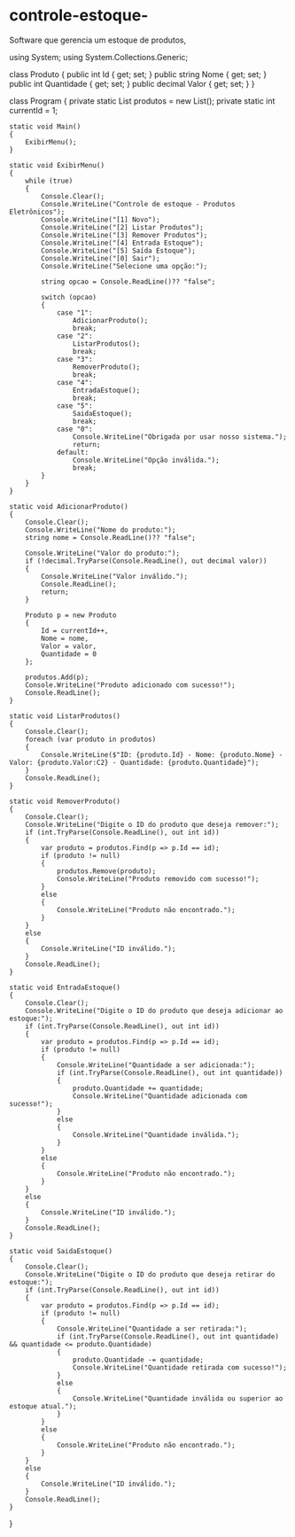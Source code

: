 # controle-estoque-
Software que gerencia um estoque de produtos, 


using System;
using System.Collections.Generic;

class Produto
{
    public int Id { get; set; }
    public string Nome { get; set; }
    public int Quantidade { get; set; }
    public decimal Valor { get; set; }
}

class Program
{
    private static List<Produto> produtos = new List<Produto>();
    private static int currentId = 1;

    static void Main()
    {
        ExibirMenu();
    }

    static void ExibirMenu()
    {
        while (true)
        {
            Console.Clear();
            Console.WriteLine("Controle de estoque - Produtos Eletrônicos");
            Console.WriteLine("[1] Novo");
            Console.WriteLine("[2] Listar Produtos");
            Console.WriteLine("[3] Remover Produtos");
            Console.WriteLine("[4] Entrada Estoque");
            Console.WriteLine("[5] Saída Estoque");
            Console.WriteLine("[0] Sair");
            Console.WriteLine("Selecione uma opção:");

            string opcao = Console.ReadLine()?? "false";

            switch (opcao)
            {
                case "1":
                    AdicionarProduto();
                    break;
                case "2":
                    ListarProdutos();
                    break;
                case "3":
                    RemoverProduto();
                    break;
                case "4":
                    EntradaEstoque();
                    break;
                case "5":
                    SaidaEstoque();
                    break;
                case "0":
                    Console.WriteLine("Obrigada por usar nosso sistema.");
                    return;
                default:
                    Console.WriteLine("Opção inválida.");
                    break;
            }
        }
    }

    static void AdicionarProduto()
    {
        Console.Clear();
        Console.WriteLine("Nome do produto:");
        string nome = Console.ReadLine()?? "false";

        Console.WriteLine("Valor do produto:");
        if (!decimal.TryParse(Console.ReadLine(), out decimal valor))
        {
            Console.WriteLine("Valor inválido.");
            Console.ReadLine();
            return;
        }

        Produto p = new Produto
        {
            Id = currentId++,
            Nome = nome,
            Valor = valor,
            Quantidade = 0
        };

        produtos.Add(p);
        Console.WriteLine("Produto adicionado com sucesso!");
        Console.ReadLine();
    }

    static void ListarProdutos()
    {
        Console.Clear();
        foreach (var produto in produtos)
        {
            Console.WriteLine($"ID: {produto.Id} - Nome: {produto.Nome} - Valor: {produto.Valor:C2} - Quantidade: {produto.Quantidade}");
        }
        Console.ReadLine();
    }

    static void RemoverProduto()
    {
        Console.Clear();
        Console.WriteLine("Digite o ID do produto que deseja remover:");
        if (int.TryParse(Console.ReadLine(), out int id))
        {
            var produto = produtos.Find(p => p.Id == id);
            if (produto != null)
            {
                produtos.Remove(produto);
                Console.WriteLine("Produto removido com sucesso!");
            }
            else
            {
                Console.WriteLine("Produto não encontrado.");
            }
        }
        else
        {
            Console.WriteLine("ID inválido.");
        }
        Console.ReadLine();
    }

    static void EntradaEstoque()
    {
        Console.Clear();
        Console.WriteLine("Digite o ID do produto que deseja adicionar ao estoque:");
        if (int.TryParse(Console.ReadLine(), out int id))
        {
            var produto = produtos.Find(p => p.Id == id);
            if (produto != null)
            {
                Console.WriteLine("Quantidade a ser adicionada:");
                if (int.TryParse(Console.ReadLine(), out int quantidade))
                {
                    produto.Quantidade += quantidade;
                    Console.WriteLine("Quantidade adicionada com sucesso!");
                }
                else
                {
                    Console.WriteLine("Quantidade inválida.");
                }
            }
            else
            {
                Console.WriteLine("Produto não encontrado.");
            }
        }
        else
        {
            Console.WriteLine("ID inválido.");
        }
        Console.ReadLine();
    }

    static void SaidaEstoque()
    {
        Console.Clear();
        Console.WriteLine("Digite o ID do produto que deseja retirar do estoque:");
        if (int.TryParse(Console.ReadLine(), out int id))
        {
            var produto = produtos.Find(p => p.Id == id);
            if (produto != null)
            {
                Console.WriteLine("Quantidade a ser retirada:");
                if (int.TryParse(Console.ReadLine(), out int quantidade) && quantidade <= produto.Quantidade)
                {
                    produto.Quantidade -= quantidade;
                    Console.WriteLine("Quantidade retirada com sucesso!");
                }
                else
                {
                    Console.WriteLine("Quantidade inválida ou superior ao estoque atual.");
                }
            }
            else
            {
                Console.WriteLine("Produto não encontrado.");
            }
        }
        else
        {
            Console.WriteLine("ID inválido.");
        }
        Console.ReadLine();
    }
}
